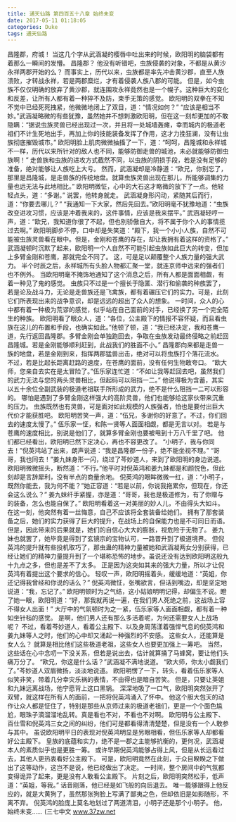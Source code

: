```yaml
---
title: 通天仙路 第四百五十八章 始终未变
date: 2017-05-11 01:18:05
categories: Duke
tags: 通天仙路
---
```


昌隆郡，府城！
当这几个字从武涵凝的樱唇中吐出来的时候，欧阳明的脑袋都有着那么一瞬间的发懵。
昌隆郡？
他没有听错吧，虫族侵袭的对象，不都是从黄沙永祥两郡开始的么？
而事实上，历代以来，虫族都是率先冲击黄沙郡，直至人族溃败，才转战永祥，若是两郡糜烂，才有着侵袭人族八郡的可能。
但是，如今虫族不仅仅明确的放弃了黄沙郡，就连围攻永祥竟然也是一个幌子。这种巨大的变化和反差，让所有人都有着一种猝不及防，束手无策的感觉。
欧阳明的双拳在不知不觉中已经死死拽紧，他微微地闭上了双目，道：“情况如何？”
“应该是相当不妙。”武涵凝略微的有些犹豫，虽然她并不想刺激欧阳明，但在这一刻却更加的不敢隐瞒：“据说虫族灵兽已经出现过一次，并且将一处城墙轰瘫，幸而城内的极道老祖们不计生死地出手，再加上你的技能装备发挥了作用，这才力挽狂澜，没有让虫族彻底摧毁城市。”
欧阳明脸上肌肉微微抽搐了一下，道：“呵呵，昌隆城和永祥城不一样，历代以来所针对的敌人也不同，能够防御走兽的城池，未必就能够防御虫族啊！”
走兽族和虫族的进攻方式截然不同，以虫族的阴损手段，若是没有足够的准备，绝对能够让人族吃上大亏。
然而，武涵凝却是冷静道：“欧兄，你别忘了，那里是昌隆城，是走兽族的传统地盘。就算虫族灵兽出现在那儿，所能够调集的力量也远无法与此地相比。”
欧阳明微怔，心中的大石这才略微的放下了一点。他轻轻点头，道：“多谢。”
说罢，他转身就走。
武涵凝身形闪动，紧随其后而行，道：“你要去哪儿？”
“我通知一下大家，然后先回去。”欧阳明毫不犹豫地道：“虫族改变进攻习惯，应该是冲着我来的，这件事情，应该是我来摆平。”
武涵凝轻哼一声，道：“欧兄，我知道你很了不起，但也别骄傲自大，将不属于你个人的事情揽过去啊。”
欧阳明脚步不停，口中却是失笑道：“殿下，我一个小小人族，自然不可能被虫族灵兽看在眼中。但是，金刚和苍鹰的存在，却让我拥有着这样的资格了。”
武涵凝顿时沉默了起来，欧阳明一个人自然不可能引起虫族如此巨大的转变，但加上多臂金刚和苍鹰，那就完全不同了。
这，可是足以颠覆整个人族力量的强大武力。
半个时辰之后，永祥城所有头脸人物都汇聚一堂，就连京师中远来的强者们也不例外。
当欧阳明毫不掩饰地通知了这个消息之后，所有人都是面面相觑，有着一种见了鬼的感觉。
虫族只不过是一个擅长于隐匿、潜行和偷袭的种族罢了，若是论及战斗力，无论是走兽族还是飞禽族，都有着碾压它们的实力。可是，此刻它们所表现出来的战争意识，却是远远的超出了众人的想象。
一时间，众人的心中都有着一种极为荒谬的感觉，似乎站在自己面前的对手，已经换了另一个完全陌生的种族。
欧阳明看了眼众人，道：“各位，公主殿下的情报不容怀疑，而且看虫族在这儿的布置和手段，也确实如此。”他顿了顿，道：“我已经决定，我和苍鹰一道，先行返回昌隆郡。多臂金刚会单独跑回去，争取在虫族发动最终侵略之前赶回昌隆城。若是金刚能够顺利赶到，此战我们的胜面不小。”
昌隆郡向来都是走兽一族的地盘，若是金刚到来，指挥两郡猛兽出击，绝对可以将虫族打个落花流水。
不过，若是比起长距离赶路的速度，在苍鹰的面前，没有任何生物敢夸口。
“欧大师，您亲自去实在是太冒险了。”伍乐家连忙道：“不如让我等赶回去吧，虽然我们的武力无法与您的两头灵兽相比，但起码可以阻挡一二。”
他说得极为含蓄，其实以五十余位全副武装的极道老祖联手所形成的武力，绝不是什么阻挡一二可以形容的。
哪怕是遇到了多臂金刚这样强大的高阶灵兽，他们也能够给这家伙带来沉重的压力。
虫族既然也有灵兽，可是面对如此规模的人族强者，怕也是要付出巨大代价才能获胜吧。
欧阳明苦笑一声，道：“伍兄，多谢你的好意了。不过，你们回去的速度太慢了。”
伍乐家一怔，和陈一贤等人面面相觑，都是无言以对。
若是与苍鹰的速度相比，别说是他们了，就算多臂金刚也要被甩到十万八千里了吧。
他们都已经看出，欧阳明已然下定决心，再也不容更改了。
“小明子，我与你同去！”倪英鸿站了出来，朗声说道：“我是昌隆郡一份子，绝不能坐视不理。”
“哥哥，我也同去！”姜九妹身形一闪，绕过了芩妙道人，来到了欧阳明的身边说道。
欧阳明微微摇头，断然道：“不行。”他平时对倪英鸿和姜九妹都是和颜悦色，但此刻却是言辞犀利，没有半点的商量余地。
倪英鸿的眼眸微微一红，道：“小明子，既然你能去，我为何不能？”她正容道：“若是以前，你说我拖累你，但现在，你还会这么说么？”
姜九妹纤手紧握，亦是道：“哥哥，我也是极道修为，有了你赠与的装备，怎么也能自保了。”
欧阳明看着这一对美丽的妙人儿，不由得头大如斗。
在这一刻，他突然有着一丝悔意，自己不应该将全套装备给她们。
拥有了那套装备之后，她们的实力获得了巨大的提升，在战场上的自保能力也是不可同日而语。但是，因此带来的后果就是，她们的自信心大大的膨胀，视危险于无物了。
姜九妹也就罢了，她毕竟是得到了玄镜宗的宝物认可，一路晋升到了极道境界。
但倪英鸿的提升就有些投机取巧了，那虫蛊的精神力量被她和武涵凝两女分别获得，已经让她们的精神力量提升到了一个堪称恐怖的地步。虽说还没有达到欧阳明这般九十九点之多，但也是差不了太多。
正是因为这突如其来的强大力量，所以才让倪英鸿有着提出这个要求的信心。
轻叹一声，欧阳明摇着头，缓缓地道：“英姐，你还记得我曾经和你说的话么？”
倪英鸿微怔，张嘴欲言，但话到嘴边，却是坚定地说道：“我，忘记了。”
欧阳明顿时为之气结，这小姑娘明明记得，却偏生不说。瞪了她一眼，欧阳明道：“好，那我就再说一遍，在我们男人死绝之前，这战场上容不得女人出面！”
大厅中的气氛顿时为之一紧，伍乐家等人面面相觑，都有着一种如坐针毡的感觉。
是啊，他们男人还有那么多活着呢，为何还需要女人上战场呢？
不过，看着芩妙道人，看着公主殿下、以及身周荡漾着强悍气息的倪英鸿和姜九妹等人之时，他们的心中却又涌起一种强烈的不安感。
这些女人，还能算是女人么？
就算是相比他们这些极道老祖，这些女人也要更加强上一筹吧。
当然，这些话在心中念叨一下没关系，但若是说出去，估计就算捅了马蜂窝，要让他们头痛万分了。
“欧兄，你这是什么话？”武涵凝不满地说道。
“欧大师，你太小觑我们了。”芩妙道人双眉微扬，淡淡地说道。
欧阳明愣了一下，转头，看着伍乐家等人似笑非笑，带着几分幸灾乐祸的表情，不由得也是暗自苦笑。
但是，只要让英姐和九妹远离战场，他宁愿背上这口黑锅。
深深地吸了一口气，欧阳明突然张开了双臂，就这样在所有人的面前，一把将倪英鸿涌入了怀中。
他这个胆大包天的动作让众人都是怔住了，特别是那些从京师过来的极道老祖们，更是一个个面色尴尬，眼珠子滴溜溜地乱转。真是看也不对，不看也不对啊。
欧阳明与公主殿下、百仕雪和倪英鸿三女之间的纠纷，他们可是都看得清清楚楚，但是没有一个人敢参与其中。
虽说欧阳明平日的表现对倪英鸿明显是另眼相看，但伍乐家等人却都看好公主殿下。
皇族的底蕴和实力，绝不是一郡之主能够抗衡的，更何况，武涵凝本人的素质似乎也是更胜一筹。
或许早期倪英鸿能够占得上风，但是从长远看过去，其他人更热衷看好公主殿下。
可是，欧阳明竟然在此刻，于众目睽睽之下做出了这等动作，这岂不是说，他已经做出了决定。
一时间，整个房间中的气氛都变得诡异了起来，更是没有人敢看公主殿下。
片刻之后，欧阳明突然松手，低声道：“英姐，等我。”
话音刚落，他已经是如飞般的向后退去。
唯一能够跟得上他反应的，就是大黄狗了，虽然那张狗脸上写满了鄙夷之色，但却依旧是如影随形，不离不弃。
倪英鸿的脸庞上莫名地划过了两道清泪，小明子还是那个小明子。
他，始终未变……
(三七中文 www.37zw.net
